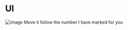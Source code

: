 # UI

![image](https://user-images.githubusercontent.com/43376325/56049359-45e86580-5d17-11e9-9dfd-d3801c1bbe5c.png)
Move it follow the number I have marked for you 
